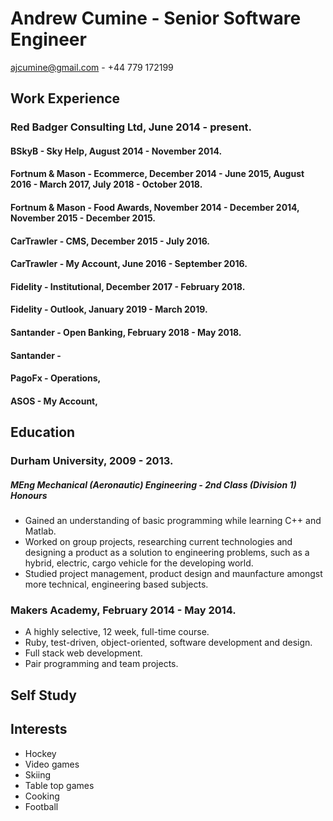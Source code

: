 # Andrew Cumine - Senior Software Engineer

ajcumine@gmail.com - +44 779 172199

## Work Experience

### Red Badger Consulting Ltd, June 2014 - present.

#### BSkyB - Sky Help, August 2014 - November 2014.

#### Fortnum & Mason - Ecommerce, December 2014 - June 2015, August 2016 - March 2017, July 2018 - October 2018.

#### Fortnum & Mason - Food Awards, November 2014 - December 2014, November 2015 - December 2015.

#### CarTrawler - CMS, December 2015 - July 2016.

#### CarTrawler - My Account, June 2016 - September 2016.

#### Fidelity - Institutional, December 2017 - February 2018.

#### Fidelity - Outlook, January 2019 - March 2019.

#### Santander - Open Banking, February 2018 - May 2018.

#### Santander -

#### PagoFx - Operations,

#### ASOS - My Account,

## Education

### Durham University, 2009 - 2013.

##### MEng Mechanical (Aeronautic) Engineering - 2nd Class (Division 1) Honours

- Gained an understanding of basic programming while learning C++ and Matlab.
- Worked on group projects, researching current technologies and designing a product as a solution to engineering problems, such as a hybrid, electric, cargo vehicle for the developing world.
- Studied project management, product design and maunfacture amongst more technical, engineering based subjects.

### Makers Academy, February 2014 - May 2014.

- A highly selective, 12 week, full-time course.
- Ruby, test-driven, object-oriented, software development and design.
- Full stack web development.
- Pair programming and team projects.

## Self Study

###

## Interests

- Hockey
- Video games
- Skiing
- Table top games
- Cooking
- Football
